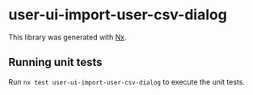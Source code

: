 # user-ui-import-user-csv-dialog

This library was generated with [Nx](https://nx.dev).

## Running unit tests

Run `nx test user-ui-import-user-csv-dialog` to execute the unit tests.
